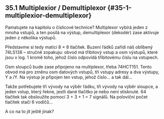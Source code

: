 ## 35.1 Multiplexior / Demultiplexor {#35-1-multiplexior-demultiplexor}

Pamatujete na kapitolu o číslicové technice? Multiplexor vybírá jeden z mnoha vstupů, a ten posílá na výstup, demultiplexor (dekodér) zase aktivuje jeden z několika výstupů.

Představme si tedy matici 8 × 8 tlačítek. Buzení řádků zařídí náš oblíbený 74LS138 – stručně zopakuju: obvod má tříbitový vstup a osm výstupů, které jsou v log. 1 kromě toho, jehož číslo odpovídá tříbitovému číslu na vstupech.

Osm sloupců bude zase připojeno na multiplexor, třeba 74HCT151\. Tento obvod má pro změnu osm datových vstupů, tři vstupy adresy a dva výstupy, Y a /Y. Na výstup je připojen ten vstup, jehož číslo… a tak dál…

Takže potřebujete tři vývody na výběr řádku, tři vývody na výběr sloupce, a jeden vstup, který řekne, jestli dané tlačítko je nebo není stisknuté. 64 tlačítek tak obsloužíte pomocí 3 + 3 + 1 = 7 signálů. Na poloviční počet tlačítek stačí 6 vodičů…

A co na to jít ještě jinak?
